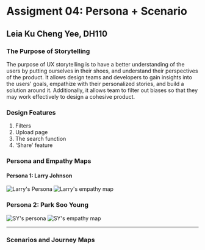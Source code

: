 # Assigment 04: Persona + Scenario
## Leia Ku Cheng Yee, DH110

### The Purpose of Storytelling
The purpose of UX storytelling is to have a better understanding of the users by putting ourselves in their shoes, and understand their perspectives of the product. It allows design teams and developers to gain insights into the users' goals, empathize with their personalized stories, and build a solution around it.  Additionally, it allows team to filter out biases so that they may work effectively to design a cohesive product.

### Design Features
1. Filters 
2. Upload page
3. The search function 
4. 'Share' feature

### Persona and Empathy Maps

#### Persona 1: Larry Johnson

![Larry's Persona](https://user-images.githubusercontent.com/73958153/116192032-234cfd80-a6e2-11eb-9b07-1fb15b598f8b.png)
![Larry's empathy map](https://user-images.githubusercontent.com/73958153/116192114-4081cc00-a6e2-11eb-9c85-29980977c50a.png)

### Persona 2: Park Soo Young 

![SY's persona](https://user-images.githubusercontent.com/73958153/116192175-542d3280-a6e2-11eb-8b22-5fda70ccadf5.png)
![SY's empathy map](https://user-images.githubusercontent.com/73958153/116192190-58f1e680-a6e2-11eb-9f44-5260315112fd.png)

---

### Scenarios and Journey Maps 
